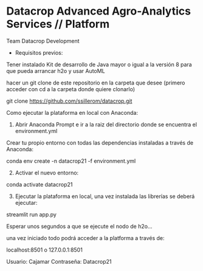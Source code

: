 # Datacrop Advanced Agro-Analytics Services // Platform
Team Datacrop Development

- Requisitos previos:

Tener instalado Kit de desarrollo de Java mayor o igual a la versión 8 para que pueda arrancar h2o y usar AutoML

hacer un git clone de este repositorio en la carpeta que desee (primero acceder con cd a la carpeta donde quiere clonarlo)

git clone https://github.com/ssillerom/datacrop.git



Como ejecutar la plataforma en local con Anaconda:

1. Abrir Anaconda Prompt e ir a la raiz del directorio donde se encuentra el environment.yml

 Crear tu propio entorno con todas las dependencias instaladas a través de Anaconda:

 conda env create -n datacrop21 -f environment.yml

2. Activar el nuevo entorno:

 conda activate datacrop21

3. Ejecutar la plataforma en local, una vez instalada las librerías se deberá ejecutar:

 streamlit run app.py

 Esperar unos segundos a que se ejecute el nodo de h2o...

una vez iniciado todo podrá acceder a la platforma a través de:

 localhost:8501 o 127.0.0.1:8501

 Usuario: Cajamar Contraseña: Datacrop21

